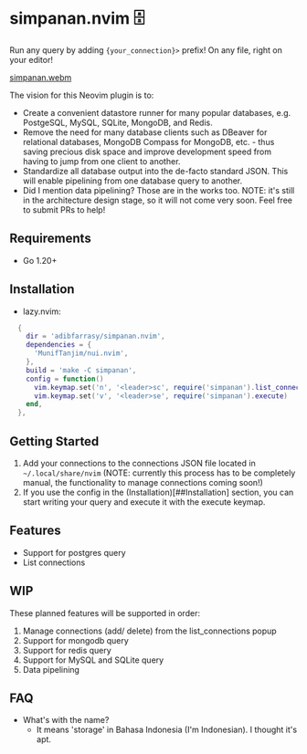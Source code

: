 # simpanan.nvim 🗄️
Run any query by adding `{your_connection}>` prefix! 
On any file, right on your editor!

[simpanan.webm](https://github.com/adibfarrasy/simpanan.nvim/assets/28698955/f758b82b-b9d7-493d-8425-e64cfe2d952f)

The vision for this Neovim plugin is to:
- Create a convenient datastore runner for many popular databases, e.g. 
  PostgeSQL, MySQL, SQLite, MongoDB, and Redis.
- Remove the need for many database clients such as DBeaver for relational
  databases, MongoDB Compass for MongoDB, etc. - thus saving precious disk space
  and improve development speed from having to jump from one client to another.
- Standardize all database output into the de-facto standard JSON. This will
  enable pipelining from one database query to another.
- Did I mention data pipelining? Those are in the works too. NOTE: it's still in
  the architecture design stage, so it will not come very soon. Feel free to
  submit PRs to help!

## Requirements
- Go 1.20+

## Installation
- lazy.nvim:
```lua
  {
    dir = 'adibfarrasy/simpanan.nvim',
    dependencies = {
      'MunifTanjim/nui.nvim',
    },
    build = 'make -C simpanan',
    config = function()
      vim.keymap.set('n', '<leader>sc', require('simpanan').list_connections)
      vim.keymap.set('v', '<leader>se', require('simpanan').execute)
    end,
  },
```

## Getting Started
1. Add your connections to the connections JSON file located in
   `~/.local/share/nvim` (NOTE: currently this process has to be completely
   manual, the functionality to manage connections coming soon!)
2. If you use the config in the (Installation)[##Installation] section, you can
   start writing your query and execute it with the execute keymap.

## Features
- Support for postgres query
- List connections

## WIP
These planned features will be supported in order:
1. Manage connections (add/ delete) from the list_connections popup
2. Support for mongodb query
3. Support for redis query
4. Support for MySQL and SQLite query
5. Data pipelining

## FAQ
- What's with the name?
    - It means 'storage' in Bahasa Indonesia (I'm Indonesian). I thought it's apt.
